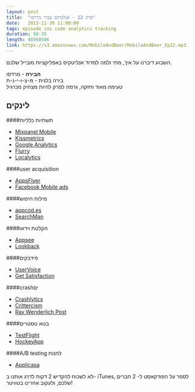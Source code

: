 ```yaml
---
layout: post
title:  "פרק 12 - אנלטיקס עבור מרדסו"
date:   2013-11-30 11:00:00
tags: episode ios code analytics tracking
duration: 50:35
length: 48560506
link: https://s3.amazonaws.com/MobileAndBeer/MobileAndBeer_Ep12.mp3
---
```


השבוע דיברנו על איך, מתי ולמה למדוד אנליטקיס באפליקציות מובייל שלכם.

  **הבירה** - מרדסו  
בירה בלגית - מ-צ-ו-י-נ-ת  
טעימה מאוד וחזקה, גרמה לפרק להיות מצחיק מכרגיל

## לינקים         

####תשתיות כלליות
* [Mixpanel Mobile](https://mixpanel.com/)
* [Kissmetrics](https://www.kissmetrics.com/)
* [Google Analytics](https://www.google.com/analytics)
* [Flurry](http://www.flurry.com/)
* [Localytics](http://www.localytics.com/)


####user acquisition
* [AppsFlyer](http://www.appsflyer.com/)
* [Facebook Mobile ads](https://developers.facebook.com/docs/ads-for-apps/mobile-app-ads/)


####מילות חיפוש
* [appcod.es](http://www.appcodes.com/)
* [SearchMan](https://searchman.com/)


####הקלטת וידאו
* [Appsee](http://www.appsee.com/)
* [Lookback](http://lookback.io/)


####פידבקים
* [UserVoice](https://www.uservoice.com/)
* [Get Satisfaction](https://getsatisfaction.com/)


####crashים
* [Crashlytics](http://try.crashlytics.com/)
* [Crittercism](https://www.crittercism.com/)
* [Ray Wenderlich Post](http://www.raywenderlich.com/33669/overview-of-ios-crash-reporting-tools-part-1)


####בטא טסטרים
* [TestFlight](https://www.testflightapp.com/)
* [HockeyApp](http://hockeyapp.net/features/)


####A/B testing לחנות
* [Applicasa](http://www.applicasa.com/)

לא לשכוח להקדיש 2 דקות לדרג אותנו ב- iTunes, לספר על הפודקאסט ל- 2 חברים שלכם, ולעקוב אחרינו בטוויטר!
